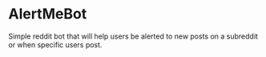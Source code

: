 # AlertMeBot
Simple reddit bot that will help users be alerted to new posts on a subreddit or when specific users post.
